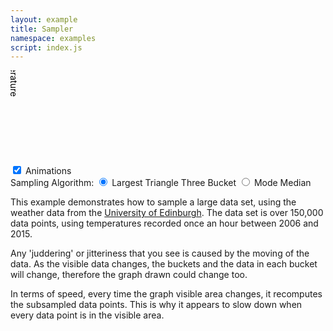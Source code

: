 ```yaml
---
layout: example
title: Sampler
namespace: examples
script: index.js
---
```

<style>@import "index.css";</style>

<svg id="low-barrel">
  <g layout-style="flex: 0.65; flexDirection: row">
    <svg class="main" layout-style="flex: 1"></svg>
    <g layout-style="width: 20; justifyContent: center">
      <g layout-style="height: 0">
        <text text-anchor="middle" transform="rotate(90)">Temperature</text>
      </g>
    </g>
  </g>
  <g layout-style="flex: 0.15; flexDirection: row">
    <svg class="navigator" layout-style="flex: 1"></svg>
    <text layout-style="width: 20"></text>
  </g>
</svg>
<div class="controls">
  <div class="animations control">
    <input type="checkbox" checked id="animation-checkbox">
    <label for="animation-checkbox">Animations</label>
  </div>
  <div class="algorithms control">
    Sampling Algorithm:
    <input type="radio" checked id="three-bucket" name="algorithm">
    <label for="three-bucket">Largest Triangle Three Bucket</label>
    <input type="radio" id="mode-median" name="algorithm">
    <label for="mode-median">Mode Median</label>
  </div>
</div>

This example demonstrates how to sample a large data set, using the weather data from the [University of Edinburgh](http://www.ed.ac.uk/schools-departments/geosciences/weather-station/download-weather-data). The data set is over 150,000 data points, using temperatures recorded once an hour between 2006 and 2015.

Any 'juddering' or jitteriness that you see is caused by the moving of the data. As the visible data changes, the buckets and the data in each bucket will change, therefore the graph drawn could change too.

In terms of speed, every time the graph visible area changes, it recomputes the subsampled data points. This is why it appears to slow down when every data point is in the visible area.
